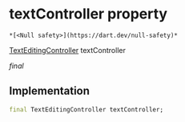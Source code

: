 


# textController property




    *[<Null safety>](https://dart.dev/null-safety)*


[TextEditingController](https://api.flutter.dev/flutter/widgets/TextEditingController-class.html) textController
  
_final_






## Implementation

```dart
final TextEditingController textController;


```







